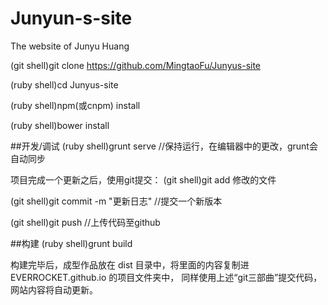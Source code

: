 # Junyun-s-site
The website of Junyu Huang

(git shell)git clone https://github.com/MingtaoFu/Junyus-site

(ruby shell)cd Junyus-site

(ruby shell)npm(或cnpm) install

(ruby shell)bower install

##开发/调试
(ruby shell)grunt serve   //保持运行，在编辑器中的更改，grunt会自动同步

项目完成一个更新之后，使用git提交：
(git shell)git add 修改的文件

(git shell)git commit -m "更新日志" //提交一个新版本

(git shell)git push //上传代码至github

##构建
(ruby shell)grunt build   

构建完毕后，成型作品放在 dist 目录中，将里面的内容复制进 EVERROCKET.github.io 的项目文件夹中，
同样使用上述“git三部曲”提交代码，网站内容将自动更新。

